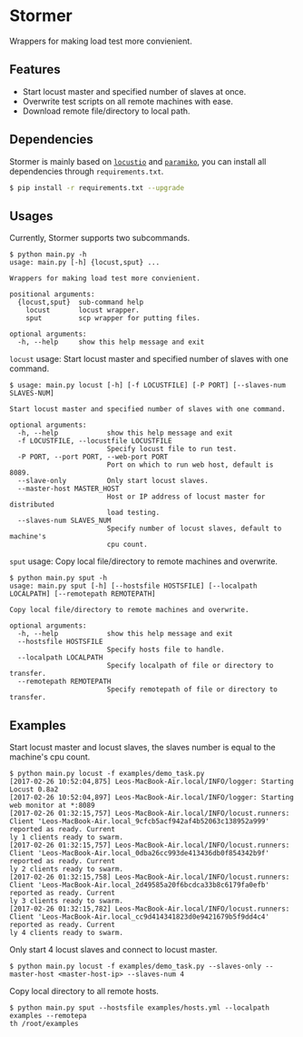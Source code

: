 # Stormer

Wrappers for making load test more convienient.

## Features

- Start locust master and specified number of slaves at once.
- Overwrite test scripts on all remote machines with ease.
- Download remote file/directory to local path.

## Dependencies

Stormer is mainly based on [`locustio`](https://github.com/locustio/locust) and [`paramiko`](https://github.com/paramiko/paramiko/), you can install all dependencies through `requirements.txt`.

```bash
$ pip install -r requirements.txt --upgrade
```

## Usages

Currently, Stormer supports two subcommands.

```text
$ python main.py -h
usage: main.py [-h] {locust,sput} ...

Wrappers for making load test more convienient.

positional arguments:
  {locust,sput}  sub-command help
    locust       locust wrapper.
    sput         scp wrapper for putting files.

optional arguments:
  -h, --help     show this help message and exit
```

`locust` usage: Start locust master and specified number of slaves with one command.

```text
$ usage: main.py locust [-h] [-f LOCUSTFILE] [-P PORT] [--slaves-num SLAVES-NUM]

Start locust master and specified number of slaves with one command.

optional arguments:
  -h, --help            show this help message and exit
  -f LOCUSTFILE, --locustfile LOCUSTFILE
                        Specify locust file to run test.
  -P PORT, --port PORT, --web-port PORT
                        Port on which to run web host, default is 8089.
  --slave-only          Only start locust slaves.
  --master-host MASTER_HOST
                        Host or IP address of locust master for distributed
                        load testing.
  --slaves-num SLAVES_NUM
                        Specify number of locust slaves, default to machine's
                        cpu count.
```

`sput` usage: Copy local file/directory to remote machines and overwrite.

```text
$ python main.py sput -h
usage: main.py sput [-h] [--hostsfile HOSTSFILE] [--localpath LOCALPATH] [--remotepath REMOTEPATH]

Copy local file/directory to remote machines and overwrite.

optional arguments:
  -h, --help            show this help message and exit
  --hostsfile HOSTSFILE
                        Specify hosts file to handle.
  --localpath LOCALPATH
                        Specify localpath of file or directory to transfer.
  --remotepath REMOTEPATH
                        Specify remotepath of file or directory to transfer.
```

## Examples

Start locust master and locust slaves, the slaves number is equal to the machine's cpu count.

```text
$ python main.py locust -f examples/demo_task.py
[2017-02-26 10:52:04,875] Leos-MacBook-Air.local/INFO/logger: Starting Locust 0.8a2
[2017-02-26 10:52:04,897] Leos-MacBook-Air.local/INFO/logger: Starting web monitor at *:8089
[2017-02-26 01:32:15,757] Leos-MacBook-Air.local/INFO/locust.runners: Client 'Leos-MacBook-Air.local_9cfcb5acf942af4b52063c138952a999' reported as ready. Current
ly 1 clients ready to swarm.
[2017-02-26 01:32:15,757] Leos-MacBook-Air.local/INFO/locust.runners: Client 'Leos-MacBook-Air.local_0dba26cc993de413436db0f854342b9f' reported as ready. Current
ly 2 clients ready to swarm.
[2017-02-26 01:32:15,758] Leos-MacBook-Air.local/INFO/locust.runners: Client 'Leos-MacBook-Air.local_2d49585a20f6bcdca33b8c6179fa0efb' reported as ready. Current
ly 3 clients ready to swarm.
[2017-02-26 01:32:15,782] Leos-MacBook-Air.local/INFO/locust.runners: Client 'Leos-MacBook-Air.local_cc9d414341823d0e9421679b5f9dd4c4' reported as ready. Current
ly 4 clients ready to swarm.
```

Only start 4 locust slaves and connect to locust master.

```text
$ python main.py locust -f examples/demo_task.py --slaves-only --master-host <master-host-ip> --slaves-num 4
```

Copy local directory to all remote hosts.

```text
$ python main.py sput --hostsfile examples/hosts.yml --localpath examples --remotepa
th /root/examples
```